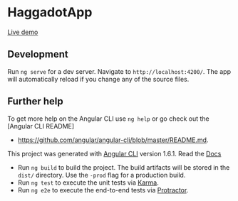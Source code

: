 # HaggadotApp
[Live demo](https://yonimdo.github.io/haggadot-app/) 

## Development

Run `ng serve` for a dev server. Navigate to `http://localhost:4200/`. The app will automatically reload if you change any of the source files.


## Further help

To get more help on the Angular CLI use `ng help` or go check out the [Angular CLI README]
* https://github.com/angular/angular-cli/blob/master/README.md.

This project was generated with [Angular CLI](https://github.com/angular/angular-cli) version 1.6.1.
Read the [Docs](https://angular.io/docs)
* Run `ng build` to build the project. The build artifacts will be stored in the `dist/` directory. Use the `-prod` flag for a production build.
* Run `ng test` to execute the unit tests via [Karma](https://karma-runner.github.io).
* Run `ng e2e` to execute the end-to-end tests via [Protractor](http://www.protractortest.org/).
